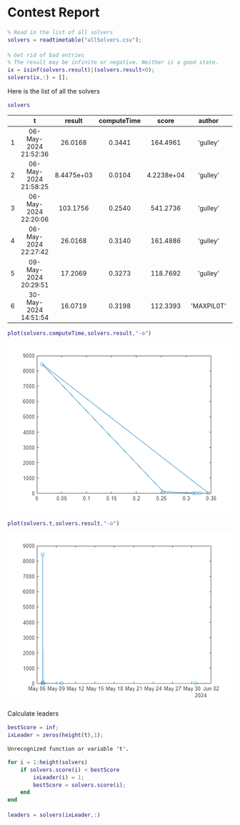 
# Contest Report
```matlab
% Read in the list of all solvers
solvers = readtimetable("allSolvers.csv");

% Get rid of bad entries
% The result may be infinite or negative. Neither is a good state.
ix = isinf(solvers.result)|(solvers.result<0);
solvers(ix,:) = [];
```

Here is the list of all the solvers

```matlab
solvers
```
| |t|result|computeTime|score|author|commit|
|:--:|:--:|:--:|:--:|:--:|:--:|:--:|
|1|06-May-2024 21:52:36|26.0168|0.3441|164.4961|'gulley'|'c51b2fcf7b51ebe382d55723d14c15474980b116'|
|2|06-May-2024 21:58:25|8.4475e+03|0.0104|4.2238e+04|'gulley'|'0b53da950386771ea06a279705761aca016bc1c5'|
|3|06-May-2024 22:20:06|103.1756|0.2540|541.2736|'gulley'|'678373370c5a44c8ded9859054450b2296fd572f'|
|4|06-May-2024 22:27:42|26.0168|0.3140|161.4886|'gulley'|'7f9f69f3d432c009b2b02cfaaa6240e5bc91370b'|
|5|09-May-2024 20:29:51|17.2069|0.3273|118.7692|'gulley'|'c522adb3e78d873913f86d789ed58b50e01aa3ed'|
|6|30-May-2024 14:51:54|16.0719|0.3198|112.3393|'MAXPIL0T'|'a6b421d3af3542767eeb636dbcc9276dde3dbdd3'|

```matlab
plot(solvers.computeTime,solvers.result,"-o")
```

![figure_0.png](report_media/figure_0.png)

```matlab
plot(solvers.t,solvers.result,"-o")
```

![figure_1.png](report_media/figure_1.png)

Calculate leaders

```matlab
bestScore = inf;
ixLeader = zeros(height(t),1);
```

```matlabTextOutput
Unrecognized function or variable 't'.
```

```matlab
for i = 1:height(solvers)
    if solvers.score(i) < bestScore
        ixLeader(i) = 1;
        bestScore = solvers.score(i);
    end
end

leaders = solvers(ixLeader,:)

```
